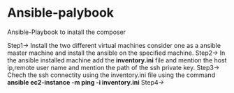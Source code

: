 # Ansible-palybook
Ansible-Playbook to inatall the composer 

Step1-> Install the two different virtual machines consider one as a ansible master machine and install the ansible on the specified machine.
Step2-> In the ansible installed machine add the **inventory.ini** file and mention the host ip,remote user name and mention the path of the ssh private key.
Step3-> Chech the ssh connectity using the inventory.ini file using the command **ansible ec2-instance -m ping -i inventory.ini**
Step4-> 

